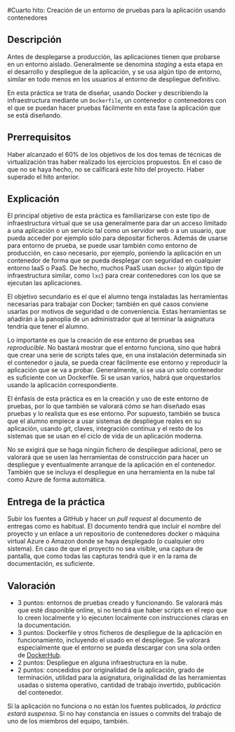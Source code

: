 #Cuarto hito: Creación de un entorno de pruebas para la aplicación usando contenedores

Descripción
-----------------

Antes de desplegarse a producción, las aplicaciones tienen que
probarse en un entorno aislado. Generalmente se denomina *staging* a
esta etapa en el desarrollo y despliegue de la aplicación, y se usa algún tipo de entorno, similar en
todo menos en los usuarios al entorno de despliegue definitivo.

En esta práctica se trata de diseñar, usando Docker y describiendo la
infraestructura mediante un `Dockerfile`, un contenedor o
contenedores con el que se puedan hacer pruebas fácilmente en esta fase la
aplicación que se está diseñando. 

Prerrequisitos
--------------------

Haber alcanzado el 60% de los objetivos de los dos temas de técnicas
de virtualización tras haber realizado los ejercicios propuestos. En
el caso de que no se haya hecho, no se calificará este hito del
proyecto. Haber superado el hito anterior.

Explicación
----------------

El principal objetivo de esta práctica es familiarizarse con este tipo
de infraestructura virtual que se usa generalmente para dar un acceso
limitado a una aplicación o un servicio tal como un servidor web o a un usuario,
que pueda acceder por ejemplo sólo para depositar ficheros. Además de
usarse para entorno de prueba, se puede usar también como entorno de
producción, en caso necesario, por ejemplo, poniendo la
aplicación en un contenedor de forma que se pueda desplegar con seguridad en cualquier
entorno IaaS o PaaS. De hecho, muchos PaaS usan `docker` (o algún tipo de
infraestructura similar, como `lxc`) para crear contenedores con los que se
ejecutan las aplicaciones. 

El objetivo secundario es el que el alumno tenga instaladas las
herramientas necesarias para trabajar con Docker; también en qué casos
conviene usarlas por motivos de seguridad o de conveniencia. Estas herramientas se
añadirán a la panoplia de un administrador que al terminar
la asignatura tendría que tener el alumno.

Lo importante es que la creación de ese entorno de pruebas sea
*reproducible*. No bastará mostrar que el entorno funciona, sino que
habrá que crear una serie de scripts tales que, en una instalación
determinada sin el contenedor o jaula, se pueda crear fácilmente ese
entorno *y* reproducir la aplicación que se va a probar. Generalmente,
si se usa un solo contenedor es suficiente con un Dockerfile. Si se
usan varios, habrá que orquestarlos usando la aplicación
correspondiente. 

El énfasis de esta práctica es en la creación y uso de este entorno de
pruebas, por lo que también se valorará cómo se han diseñado esas
pruebas y lo realista que es ese entorno. Por supuesto, también se
busca que el alumno empiece a usar sistemas de despliegue reales en su
aplicación, usando *git*, claves, integración continua y el resto de
los sistemas que se usan en el ciclo de vida de un aplicación moderna.

No se exigirá que se haga ningún fichero de despliegue adicional, pero
se valorará que se usen las herramientas de construcción para hacer un
despliegue y eventualmente arranque de la aplicación en el
contenedor. También que se incluya el despliegue en una herramienta en
la nube tal como Azure de forma automática. 

Entrega de la práctica
--------------------------------

Subir los fuentes a GitHub y hacer un *pull request* al documento de entregas como es habitual. El documento tendrá que incluir el nombre del proyecto y
un enlace a un repositorio de contenedores docker o máquina virtual
Azure o Amazon donde se haya desplegado (o cualquier otro sistema). En
caso de que el proyecto no sea visible, una captura de pantalla, que
como todas las capturas tendrá que ir en la rama de documentación, es
suficiente. 

Valoración
--------------

* 3 puntos: entornos de pruebas creado y funcionando. Se valorará más
que esté disponible online, si no tendrá que haber scripts en el repo
que lo creen localmente y lo ejecuten localmente con instrucciones
claras en la documentación.  
* 3 puntos: Dockerfile y otros ficheros de despliegue de la aplicación
  en funcionamiento, incluyendo el usado en el despliegue. Se valorará
  especialmente que el entorno se pueda descargar con una sola orden
  de [DockerHub](http://hub.docker.com).
* 2 puntos: Despliegue en alguna infraestructura en la nube.
* 2 puntos: concedidos por originalidad de la aplicación, grado de
  terminación, utilidad para la asignatura, originalidad de las
  herramientas usadas o sistema operativo, cantidad de trabajo
  invertido, publicación del contenedor.
  
Si la aplicación no funciona o no están los fuentes publicados, *la
  práctica estará suspensa*. Si no hay constancia en issues o commits
  del trabajo de uno de los miembros del equipo, también.
